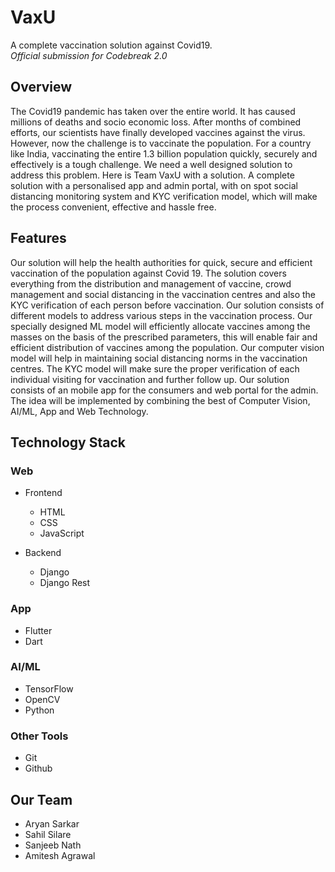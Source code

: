 # VaxU

A complete vaccination solution against Covid19.<br>
*Official submission for Codebreak 2.0*

## Overview

The Covid19 pandemic has taken over the entire world. It has caused millions of deaths and socio economic loss. After months of combined efforts, our scientists have finally developed vaccines against the virus. However, now the challenge is to vaccinate the population. For a country like India, vaccinating the entire 1.3 billion population quickly, securely and effectively is a tough challenge. We need a well designed solution to address this problem. Here is Team VaxU with a solution. A complete solution with a personalised app and admin portal, with on spot social distancing monitoring system and KYC verification model, which will make the process convenient, effective and hassle free.

## Features

Our solution will help the health authorities for quick, secure and efficient vaccination of the population against Covid 19. The solution covers everything from the distribution and management of vaccine, crowd management and social distancing in the vaccination centres and also the KYC verification of each person before vaccination. Our solution consists of different models to address various steps in the vaccination process. Our specially designed ML model will efficiently allocate vaccines among the masses on the basis of the prescribed parameters, this will enable fair and efficient distribution of vaccines among the  population. Our computer vision model will help in maintaining social distancing norms in the vaccination centres. The KYC model will make sure the proper verification of each individual visiting for vaccination and further follow up. Our solution consists of an mobile app for the consumers and web portal for the admin. The idea will be implemented by combining the best of Computer Vision, AI/ML, App and Web Technology.

## Technology Stack

### Web

- Frontend
  - HTML
  - CSS
  - JavaScript
  
- Backend
  - Django
  - Django Rest

### App
  
- Flutter
- Dart

### AI/ML

- TensorFlow
- OpenCV
- Python

### Other Tools
- Git
- Github

## Our Team

* Aryan Sarkar
* Sahil Silare
* Sanjeeb Nath
* Amitesh Agrawal
